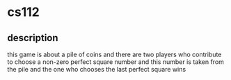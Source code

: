 # cs112
## description
this game is about a pile of coins and there are two players who contribute to choose a non-zero perfect square number
 and this number is taken from the pile and the one who chooses the last perfect square wins


